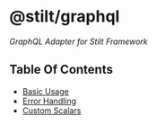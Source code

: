 # @stilt/graphql

*GraphQL Adapter for Stilt Framework*

## Table Of Contents

- [Basic Usage](docs/USAGE.md)
- [Error Handling](docs/ERRORS.md)
- [Custom Scalars](docs/SCALARS.md)
